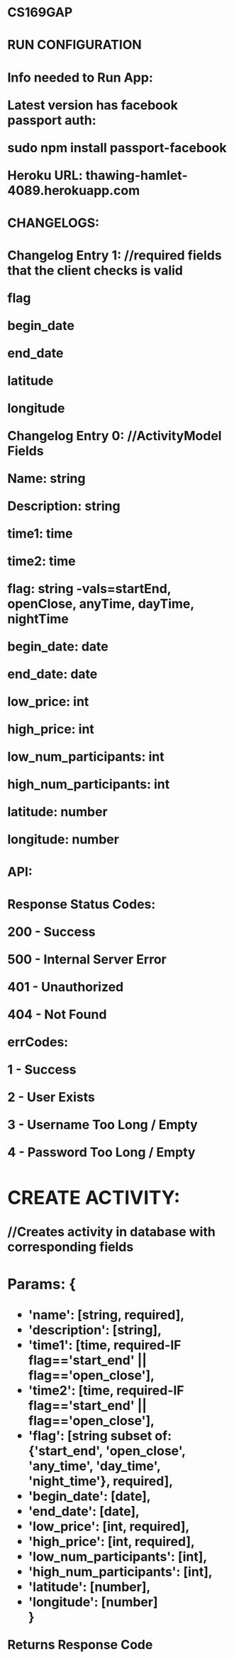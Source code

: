 CS169GAP
========
<h1>RUN CONFIGURATION<h1>
<b>Info needed to Run App:</b>
	<p>Latest version has facebook passport auth:</p> 
	<p>sudo npm install passport-facebook</p>
	<p>Heroku URL: thawing-hamlet-4089.herokuapp.com</p>

<h1> CHANGELOGS:<h1>
<b>Changelog Entry 1:</b>
	//required fields that the client checks is valid
    <p>flag</p>
    <p>begin_date</p>
    <p>end_date</p>
    <p>latitude</p>
    <p>longitude</p>

<b>Changelog Entry 0:</b>
	//ActivityModel Fields
	<p>Name: string</p>
	<p>Description: string</p>
	<p>time1: time</p>
	<p>time2: time</p>
	<p>flag: string -vals=startEnd, openClose, anyTime, dayTime, nightTime</p>
	<p>begin_date: date</p>
	<p>end_date: date</p>
	<p>low_price: int</p>
	<p>high_price: int</p>
	<p>low_num_participants: int</p>
	<p>high_num_participants: int</p>
	<p>latitude: number</p>
	<p>longitude: number</p>


<h1>API:<h1>

<b>Response Status Codes:<b>
	<p>200 - Success</p>
	<p>500 - Internal Server Error</p>
	<p>401 - Unauthorized</p>
	<p>404 - Not Found</p>

<b>errCodes:</b>
	<p>1 - Success</p>
	<p>2 - User Exists</p>
	<p>3 - Username Too Long / Empty</p>
	<p>4 - Password Too Long / Empty</p>


<h2>CREATE ACTIVITY:</h2>
//Creates activity in database with corresponding fields

<h3>Params: {</h3>
<ul>
		<li>'name': [string, required],</li>
		<li>'description': [string],</li>
		<li>'time1': [time, required-IF flag=='start_end' || flag=='open_close'],</li>
		<li>'time2': [time, required-IF flag=='start_end' || flag=='open_close'],</li>
		<li>'flag': [string subset of: {'start_end', 'open_close', 'any_time', 'day_time', 'night_time'}, required],</li>
		<li>'begin_date': [date],</li>
		<li>'end_date': [date],</li>
		<li>'low_price': [int, required],</li>
		<li>'high_price': [int, required],</li>
		<li>'low_num_participants': [int],</li>
		<li>'high_num_participants': [int],</li>
		<li>'latitude': [number],</li>
		<li>'longitude': [number]</li>
	}
</ul>

Returns Response Code